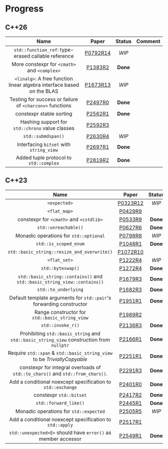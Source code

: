 # Progress

## C++26

|                                  Name                                  |                                       Paper                                        |  Status  | Comment |
| :--------------------------------------------------------------------: | :--------------------------------------------------------------------------------: | :------: | :-----: |
|          `std::function_ref`: type-erased callable reference           | [P0792R14](https://www.open-std.org/jtc1/sc22/wg21/docs/papers/2023/p0792r14.html) |  _WIP_   |         |
|              More constexpr for `<cmath>` and `<complex>`              |  [P1383R2](https://www.open-std.org/jtc1/sc22/wg21/docs/papers/2023/p1383r2.pdf)   | **Done** |         |
| `<linalg>`: A free function linear algebra interface based on the BLAS | [P1673R13](https://www.open-std.org/jtc1/sc22/wg21/docs/papers/2023/p1673r13.html) |  _WIP_   |         |
|        Testing for success or failure of `<charconv>` functions        |  [P2497R0](https://www.open-std.org/jtc1/sc22/wg21/docs/papers/2023/p2497r0.html)  | **Done** |         |
|                        constexpr stable sorting                        |  [P2562R1](https://www.open-std.org/jtc1/sc22/wg21/docs/papers/2022/p2562r1.pdf)   | **Done** |         |
|            Hashing support for `std::chrono` value classes             |  [P2592R3](https://www.open-std.org/jtc1/sc22/wg21/docs/papers/2023/p2592r3.html)  |          |         |
|                           `std::submdspan()`                           |  [P2630R4](https://www.open-std.org/jtc1/sc22/wg21/docs/papers/2023/p2630r4.html)  |  _WIP_   |         |
|                Interfacing `bitset` with `string_view`                 |  [P2697R1](https://www.open-std.org/jtc1/sc22/wg21/docs/papers/2023/p2697r1.pdf)   | **Done** |         |
|                 Added tuple protocol to `std::complex`                 |  [P2819R2](https://www.open-std.org/jtc1/sc22/wg21/docs/papers/2023/p2819r2.pdf)   | **Done** |         |

## C++23

|                                           Name                                           |                                       Paper                                        |  Status  | Comment |
| :--------------------------------------------------------------------------------------: | :--------------------------------------------------------------------------------: | :------: | :-----: |
|                                       `<expected>`                                       | [P0323R12](https://www.open-std.org/jtc1/sc22/wg21/docs/papers/2022/p0323r12.html) |  _WIP_   |         |
|                                       `<flat_map>`                                       |  [P0429R9](https://www.open-std.org/jtc1/sc22/wg21/docs/papers/2022/p0429r9.pdf)   |          |         |
|                         constexpr for `<cmath>` and `<cstdlib>`                          |  [P0533R9](https://www.open-std.org/jtc1/sc22/wg21/docs/papers/2021/p0533r9.pdf)   | **Done** |         |
|                                   `std::unreachable()`                                   |  [P0627R6](https://www.open-std.org/jtc1/sc22/wg21/docs/papers/2021/p0627r6.pdf)   | **Done** |         |
|                          Monadic operations for `std::optional`                          |  [P0798R8](https://www.open-std.org/jtc1/sc22/wg21/docs/papers/2021/p0798r8.html)  |  _WIP_   |         |
|                                  `std::is_scoped_enum`                                   |  [P1048R1](https://www.open-std.org/jtc1/sc22/wg21/docs/papers/2020/p1048r1.pdf)   | **Done** |         |
|                       `std::basic_string::resize_and_overwrite()`                        | [P1072R10](https://www.open-std.org/jtc1/sc22/wg21/docs/papers/2021/p1072r10.html) |          |         |
|                                       `<flat_set>`                                       |  [P1222R4](https://www.open-std.org/jtc1/sc22/wg21/docs/papers/2022/p1222r4.pdf)   |  _WIP_   |         |
|                                    `std::byteswap()`                                     |  [P1272R4](https://www.open-std.org/jtc1/sc22/wg21/docs/papers/2021/p1272r4.html)  | **Done** |         |
|         `std::basic_string::contains()` and `std::basic_string_view::contains()`         |  [P1679R3](https://www.open-std.org/jtc1/sc22/wg21/docs/papers/2020/p1679r3.html)  | **Done** |         |
|                                   `std::to_underlying`                                   |  [P1682R3](https://www.open-std.org/jtc1/sc22/wg21/docs/papers/2021/p1682r3.html)  | **Done** |         |
|           Default template arguments for `std::pair`'s forwarding constructor            |  [P1951R1](https://www.open-std.org/jtc1/sc22/wg21/docs/papers/2021/p1951r1.html)  | **Done** |         |
|                      Range constructor for `std::basic_string_view`                      |  [P1989R2](https://www.open-std.org/jtc1/sc22/wg21/docs/papers/2021/p1989r2.pdf)   |          |         |
|                                    `std::invoke_r()`                                     |  [P2136R3](https://www.open-std.org/jtc1/sc22/wg21/docs/papers/2021/p2136r3.html)  | **Done** |         |
| Prohibiting `std::basic_string` and `std::basic_string_view` construction from `nullptr` |  [P2166R1](https://www.open-std.org/jtc1/sc22/wg21/docs/papers/2020/p2166r1.html)  | **Done** |         |
|         Require `std::span` & `std::basic_string_view` to be _TriviallyCopyable_         |  [P2251R1](https://www.open-std.org/jtc1/sc22/wg21/docs/papers/2021/p2251r1.pdf)   | **Done** |         |
|      constexpr for integral overloads of `std::to_chars()` and `std::from_chars()`.      |  [P2291R3](https://www.open-std.org/jtc1/sc22/wg21/docs/papers/2021/p2291r3.pdf)   | **Done** |         |
|               Add a conditional noexcept specification to `std::exchange`                |  [P2401R0](https://www.open-std.org/jtc1/sc22/wg21/docs/papers/2021/p2401r0.html)  | **Done** |         |
|                                 constexpr `std::bitset`                                  |  [P2417R2](https://www.open-std.org/jtc1/sc22/wg21/docs/papers/2022/p2417r2.pdf)   | **Done** |         |
|                                  `std::forward_like()`                                   |  [P2445R1](https://www.open-std.org/jtc1/sc22/wg21/docs/papers/2022/p2445r1.pdf)   | **Done** |         |
|                          Monadic operations for `std::expected`                          |  [P2505R5](https://www.open-std.org/jtc1/sc22/wg21/docs/papers/2022/p2505r5.html)  |  _WIP_   |         |
|                 Add a conditional noexcept specification to `std::apply`                 |  [P2517R1](https://www.open-std.org/jtc1/sc22/wg21/docs/papers/2022/p2517r1.html)  |          |         |
|              `std::unexpected<E>` should have `error()` as member accessor               |  [P2549R1](https://www.open-std.org/jtc1/sc22/wg21/docs/papers/2022/p2549r1.html)  | **Done** |         |
